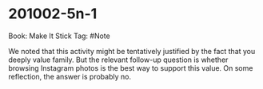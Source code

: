 # 201002-5n-1

Book: Make It Stick
Tag: #Note

We noted that this activity might be tentatively justified by the fact that you deeply value family. But the relevant follow-up question is whether browsing Instagram photos is the best way to support this value. On some reflection, the answer is probably no.